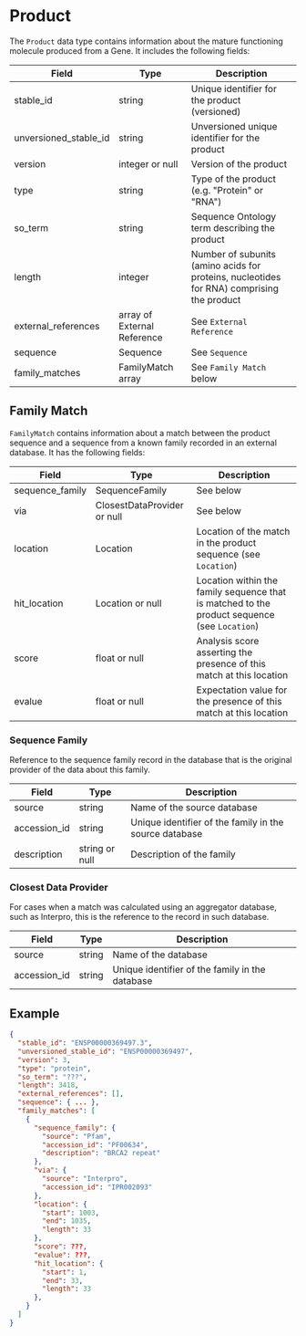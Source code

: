 # Product

The `Product` data type contains information about the mature functioning molecule produced from a Gene. It includes the following fields:

| Field                 | Type                         | Description |
|-----------------------|------------------------------|-------------|
| stable_id             | string                       | Unique identifier for the product (versioned)
| unversioned_stable_id | string                       | Unversioned unique identifier for the product
| version               | integer or null              | Version of the product
| type                  | string                       | Type of the product (e.g. "Protein" or "RNA")
| so_term               | string                       | Sequence Ontology term describing the product
| length                | integer                      | Number of subunits (amino acids for proteins, nucleotides for RNA) comprising the product
| external_references   | array of External Reference  | See `External Reference`
| sequence              | Sequence                     | See `Sequence`
| family_matches        | FamilyMatch array            | See `Family Match` below


## Family Match

`FamilyMatch` contains information about a match between the product sequence and a sequence from a known family recorded in an external database. It has the following fields:


| Field           | Type                         | Description |
|-----------------|------------------------------|-------------|
| sequence_family | SequenceFamily               | See below
| via             | ClosestDataProvider or null  | See below
| location        | Location                     | Location of the match in the product sequence (see `Location`)
| hit_location    | Location or null             | Location within the family sequence that is matched to the product sequence (see `Location`)
| score           | float or null                | Analysis score asserting the presence of this match at this location
| evalue          | float or null                | Expectation value for the presence of this match at this location


### Sequence Family

Reference to the sequence family record in the database that is the original provider of the data about this family.

| Field        | Type           | Description |
|--------------|----------------|-------------|
| source       | string         | Name of the source database
| accession_id | string         | Unique identifier of the family in the source database
| description  | string or null | Description of the family


### Closest Data Provider

For cases when a match was calculated using an aggregator database, such as Interpro, this is the reference to the record in such database.

| Field        | Type           | Description |
|--------------|----------------|-------------|
| source       | string         | Name of the database
| accession_id | string         | Unique identifier of the family in the database


## Example

```json
{
  "stable_id": "ENSP00000369497.3",
  "unversioned_stable_id": "ENSP00000369497",
  "version": 3,
  "type": "protein",
  "so_term": "???",
  "length": 3418,
  "external_references": [],
  "sequence": { ... },
  "family_matches": [
    {
      "sequence_family": {
        "source": "Pfam",
        "accession_id": "PF00634",
        "description": "BRCA2 repeat"
      },
      "via": {
        "source": "Interpro",
        "accession_id": "IPR002093"
      },
      "location": {
        "start": 1003,
        "end": 1035,
        "length": 33
      },
      "score": ???,
      "evalue": ???,
      "hit_location": {
        "start": 1,
        "end": 33,
        "length": 33
      },
    }
  ]
}
```
